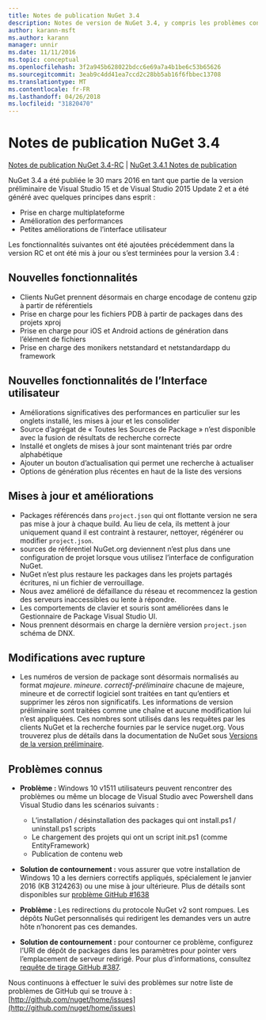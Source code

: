 ```yaml
---
title: Notes de publication NuGet 3.4
description: Notes de version de NuGet 3.4, y compris les problèmes connus, les correctifs de bogues, les fonctionnalités ajoutées et dcr.
author: karann-msft
ms.author: karann
manager: unnir
ms.date: 11/11/2016
ms.topic: conceptual
ms.openlocfilehash: 3f2a945b628022bdcc6e69a7a4b1be6c53b65626
ms.sourcegitcommit: 3eab9c4dd41ea7ccd2c28bb5ab16f6fbbec13708
ms.translationtype: MT
ms.contentlocale: fr-FR
ms.lasthandoff: 04/26/2018
ms.locfileid: "31820470"
---
```

# <a name="nuget-34-release-notes"></a>Notes de publication NuGet 3.4

[Notes de publication NuGet 3.4-RC](../release-notes/nuget-3.4-RC.md) | [NuGet 3.4.1 Notes de publication](../release-notes/nuget-3.4.1.md)

NuGet 3.4 a été publiée le 30 mars 2016 en tant que partie de la version préliminaire de Visual Studio 15 et de Visual Studio 2015 Update 2 et a été généré avec quelques principes dans esprit :

* Prise en charge multiplateforme
* Amélioration des performances
* Petites améliorations de l’interface utilisateur

Les fonctionnalités suivantes ont été ajoutées précédemment dans la version RC et ont été mis à jour ou s’est terminées pour la version 3.4 :

## <a name="new-features"></a>Nouvelles fonctionnalités

* Clients NuGet prennent désormais en charge encodage de contenu gzip à partir de référentiels
* Prise en charge pour les fichiers PDB à partir de packages dans des projets xproj
* Prise en charge pour iOS et Android actions de génération dans l’élément de fichiers
* Prise en charge des monikers netstandard et netstandardapp du framework

## <a name="new-user-interface-features"></a>Nouvelles fonctionnalités de l’Interface utilisateur

* Améliorations significatives des performances en particulier sur les onglets installé, les mises à jour et les consolider
* Source d’agrégat de « Toutes les Sources de Package » n’est disponible avec la fusion de résultats de recherche correcte
* Installé et onglets de mises à jour sont maintenant triés par ordre alphabétique
* Ajouter un bouton d’actualisation qui permet une recherche à actualiser
* Options de génération plus récentes en haut de la liste des versions

## <a name="updates-and-improvements"></a>Mises à jour et améliorations

* Packages référencés dans `project.json` qui ont flottante version ne sera pas mise à jour à chaque build. Au lieu de cela, ils mettent à jour uniquement quand il est contraint à restaurer, nettoyer, régénérer ou modifier `project.json`.
* sources de référentiel NuGet.org deviennent n’est plus dans une configuration de projet lorsque vous utilisez l’interface de configuration NuGet.
* NuGet n’est plus restaure les packages dans les projets partagés écritures, ni un fichier de verrouillage.
* Nous avez amélioré de défaillance du réseau et recommencez la gestion des serveurs inaccessibles ou lente à répondre.
* Les comportements de clavier et souris sont améliorées dans le Gestionnaire de Package Visual Studio UI.
* Nous prennent désormais en charge la dernière version `project.json` schéma de DNX.

## <a name="breaking-changes"></a>Modifications avec rupture

* Les numéros de version de package sont désormais normalisés au format *majeure*. *mineure*. *correctif*-*préliminaire* chacune de majeure, mineure et de correctif logiciel sont traitées en tant qu’entiers et supprimer les zéros non significatifs.  Les informations de version préliminaire sont traitées comme une chaîne et aucune modification lui n’est appliquées. Ces nombres sont utilisés dans les requêtes par les clients NuGet et la recherche fournies par le service nuget.org.  Vous trouverez plus de détails dans la documentation de NuGet sous [Versions de la version préliminaire](../create-packages/prerelease-packages.md).

## <a name="known-issues"></a>Problèmes connus

* **Problème :** Windows 10 v1511 utilisateurs peuvent rencontrer des problèmes ou même un blocage de Visual Studio avec Powershell dans Visual Studio dans les scénarios suivants :
    * L’installation / désinstallation des packages qui ont install.ps1 / uninstall.ps1 scripts
    * Le chargement des projets qui ont un script init.ps1 (comme EntityFramework)
    * Publication de contenu web

* **Solution de contournement :** vous assurer que votre installation de Windows 10 a les derniers correctifs appliqués, spécialement le janvier 2016 (KB 3124263) ou une mise à jour ultérieure.  Plus de détails sont disponibles sur [problème GitHub #1638](http://github.com/nuget/home/issues/1638)

* **Problème :** Les redirections du protocole NuGet v2 sont rompues.
Les dépôts NuGet personnalisés qui redirigent les demandes vers un autre hôte n’honorent pas ces demandes.
* **Solution de contournement :** pour contourner ce problème, configurez l’URI de dépôt de packages dans les paramètres pour pointer vers l’emplacement de serveur redirigé.
Pour plus d’informations, consultez [requête de tirage GitHub #387](https://github.com/NuGet/NuGet.Client/pull/387).

Nous continuons à effectuer le suivi des problèmes sur notre liste de problèmes de GitHub qui se trouve à : [http://github.com/nuget/home/issues](http://github.com/nuget/home/issues)